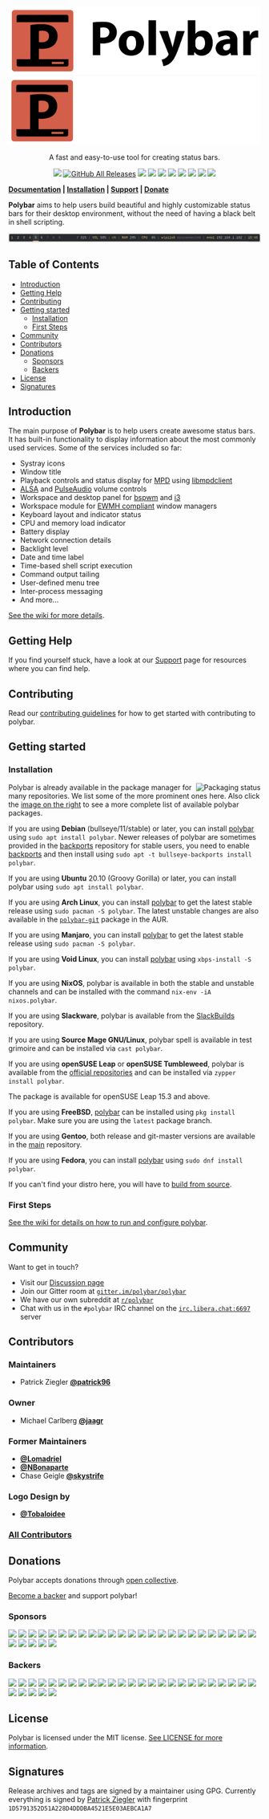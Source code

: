 <p align="center">
  <img src="doc/_static/banner.png#gh-light-mode-only" alt="Polybar">
  <img src="doc/_static/banner-dark-mode.png#gh-dark-mode-only" alt="Polybar">
</p>

<p align="center">
A fast and easy-to-use tool for creating status bars.
</p>

<p align="center">
<a href="https://github.com/polybar/polybar/releases"><img src="https://img.shields.io/github/release/polybar/polybar.svg"></a>
<a href="https://github.com/polybar/polybar/releases"><img alt="GitHub All Releases" src="https://img.shields.io/github/downloads/polybar/polybar/total" /></a>
<a href="https://github.com/polybar/polybar/actions?query=workflow%3ACI"><img src="https://github.com/polybar/polybar/workflows/CI/badge.svg"></a>
<a href="https://github.com/polybar/polybar/actions?query=workflow%3A%22Release+Workflow%22"><img src="https://github.com/polybar/polybar/workflows/Release%20Workflow/badge.svg?branch=master"></a>
<a href="https://polybar.readthedocs.io"><img src="https://readthedocs.org/projects/polybar/badge/?version=latest"></a>
<a href="https://gitter.im/polybar/polybar"><img src="https://badges.gitter.im/polybar/polybar.svg"></a>
<a href="https://codecov.io/gh/polybar/polybar/branch/master"><img src="https://codecov.io/gh/polybar/polybar/branch/master/graph/badge.svg"></a>
<a href="https://github.com/polybar/polybar/blob/master/LICENSE"><img src="https://img.shields.io/github/license/polybar/polybar.svg"></a>
<a href="https://www.codetriage.com/polybar/polybar"><img src="https://www.codetriage.com/polybar/polybar/badges/users.svg"></a>
<a href="https://opencollective.com/polybar"><img src="https://opencollective.com/polybar/tiers/badge.svg"></a>
</p>

**[Documentation](https://github.com/polybar/polybar/wiki/) | [Installation](#installation) | [Support](SUPPORT.md) | [Donate](#donations)**

**Polybar** aims to help users build beautiful and highly customizable status bars
for their desktop environment, without the need of having a black belt in shell scripting.

![default configuration screenshot](doc/_static/default.png)

## Table of Contents

* [Introduction](#introduction)
* [Getting Help](#getting-help)
* [Contributing](#contributing)
* [Getting started](#getting-started)
  * [Installation](#installation)
  * [First Steps](#first-steps)
* [Community](#community)
* [Contributors](#contributors)
* [Donations](#donations)
  * [Sponsors](#sponsors)
  * [Backers](#backers)
* [License](#license)
* [Signatures](#signatures)

## Introduction

The main purpose of **Polybar** is to help users create awesome status bars.
It has built-in functionality to display information about the most commonly used services.
Some of the services included so far:

- Systray icons
- Window title
- Playback controls and status display for [MPD](https://www.musicpd.org/) using [libmpdclient](https://www.musicpd.org/libs/libmpdclient/)
- [ALSA](https://www.alsa-project.org/main/index.php/Main_Page) and [PulseAudio](https://www.freedesktop.org/wiki/Software/PulseAudio/) volume controls
- Workspace and desktop panel for [bspwm](https://github.com/baskerville/bspwm) and [i3](https://github.com/i3/i3)
- Workspace module for [EWMH compliant](https://specifications.freedesktop.org/wm-spec/wm-spec-1.3.html#idm140130320786080) window managers
- Keyboard layout and indicator status
- CPU and memory load indicator
- Battery display
- Network connection details
- Backlight level
- Date and time label
- Time-based shell script execution
- Command output tailing
- User-defined menu tree
- Inter-process messaging
- And more...

[See the wiki for more details](https://github.com/polybar/polybar/wiki).

## Getting Help

If you find yourself stuck, have a look at our [Support](SUPPORT.md) page for resources where you can find help.

## Contributing

Read our [contributing guidelines](CONTRIBUTING.md) for how to get started with contributing to polybar.

## Getting started

### Installation

<a href="https://repology.org/metapackage/polybar">
    <img src="https://repology.org/badge/vertical-allrepos/polybar.svg" alt="Packaging status" align="right">
</a>

Polybar is already available in the package manager for many repositories.
We list some of the more prominent ones here.
Also click the [image on the
right](https://repology.org/project/polybar/versions) to see a more complete
list of available polybar packages.

If you are using **Debian** (bullseye/11/stable) or later, you can install [polybar](https://tracker.debian.org/pkg/polybar)
using `sudo apt install polybar`. Newer releases of polybar are sometimes provided in the [backports](https://wiki.debian.org/Backports)
repository for stable users, you need to enable [backports](https://wiki.debian.org/Backports) and then install using
`sudo apt -t bullseye-backports install polybar`.

If you are using **Ubuntu** 20.10 (Groovy Gorilla) or later, you can install polybar
using `sudo apt install polybar`.

If you are using **Arch Linux**, you can install
[polybar](https://archlinux.org/packages/community/x86_64/polybar/) to get the
latest stable release using `sudo pacman -S polybar`. The latest unstable
changes are also available in the
[`polybar-git`](https://aur.archlinux.org/packages/polybar-git) package in the
AUR.

If you are using **Manjaro**, you can install [polybar](https://software.manjaro.org/package/polybar) to get the latest stable release using `sudo pacman -S polybar`.

If you are using **Void Linux**, you can install [polybar](https://github.com/void-linux/void-packages/blob/master/srcpkgs/polybar/template) using `xbps-install -S polybar`.

If you are using **NixOS**, polybar is available in both the stable and unstable channels and can be installed with the command `nix-env -iA nixos.polybar`.

If you are using **Slackware**, polybar is available from the [SlackBuilds](https://slackbuilds.org/repository/14.2/desktop/polybar/) repository.

If you are using **Source Mage GNU/Linux**, polybar spell is available in test grimoire and can be installed via `cast polybar`.

If you are using **openSUSE Leap** or **openSUSE Tumbleweed**, polybar is available from the
[official
repositories](https://build.opensuse.org/package/show/X11:Utilities/polybar)
and can be installed via `zypper install polybar`.

The package is available for openSUSE Leap 15.3 and above.

If you are using **FreeBSD**, [polybar](https://svnweb.freebsd.org/ports/head/x11/polybar/) can be installed using `pkg install polybar`. Make sure you are using the `latest` package branch.

If you are using **Gentoo**, both release and git-master versions are available in the [main](https://packages.gentoo.org/packages/x11-misc/polybar) repository.

If you are using **Fedora**, you can install [polybar](https://src.fedoraproject.org/rpms/polybar) using `sudo dnf install polybar`.

If you can't find your distro here, you will have to [build from source](https://github.com/polybar/polybar/wiki/Compiling).

### First Steps
[See the wiki for details on how to run and configure polybar](https://github.com/polybar/polybar/wiki).

## Community
Want to get in touch?

* Visit our [Discussion page](https://github.com/polybar/polybar/discussions)
* Join our Gitter room at [`gitter.im/polybar/polybar`](https://gitter.im/polybar/polybar)
* We have our own subreddit at [`r/polybar`](https://www.reddit.com/r/polybar)
* Chat with us in the `#polybar` IRC channel on the [`irc.libera.chat:6697`](https://libera.chat/) server

## Contributors

### Maintainers
* Patrick Ziegler [**@patrick96**](https://github.com/patrick96)

### Owner
* Michael Carlberg [**@jaagr**](https://github.com/jaagr/)

### Former Maintainers
* [**@Lomadriel**](https://github.com/Lomadriel)
* [**@NBonaparte**](https://github.com/NBonaparte)
* Chase Geigle [**@skystrife**](https://github.com/skystrife)

### Logo Design by
* [**@Tobaloidee**](https://github.com/Tobaloidee)


### [All Contributors](https://github.com/polybar/polybar/graphs/contributors)

## Donations

Polybar accepts donations through [open collective](https://opencollective.com/polybar).

[Become a backer](https://opencollective.com/polybar) and support polybar!
### Sponsors

<a href="https://opencollective.com/polybar/sponsor/0/website?requireActive=false" target="_blank"><img src="https://opencollective.com/polybar/sponsor/0/avatar.svg?requireActive=false"></a>
<a href="https://opencollective.com/polybar/sponsor/1/website?requireActive=false" target="_blank"><img src="https://opencollective.com/polybar/sponsor/1/avatar.svg?requireActive=false"></a>
<a href="https://opencollective.com/polybar/sponsor/2/website?requireActive=false" target="_blank"><img src="https://opencollective.com/polybar/sponsor/2/avatar.svg?requireActive=false"></a>
<a href="https://opencollective.com/polybar/sponsor/3/website?requireActive=false" target="_blank"><img src="https://opencollective.com/polybar/sponsor/3/avatar.svg?requireActive=false"></a>
<a href="https://opencollective.com/polybar/sponsor/4/website?requireActive=false" target="_blank"><img src="https://opencollective.com/polybar/sponsor/4/avatar.svg?requireActive=false"></a>
<a href="https://opencollective.com/polybar/sponsor/5/website?requireActive=false" target="_blank"><img src="https://opencollective.com/polybar/sponsor/5/avatar.svg?requireActive=false"></a>
<a href="https://opencollective.com/polybar/sponsor/6/website?requireActive=false" target="_blank"><img src="https://opencollective.com/polybar/sponsor/6/avatar.svg?requireActive=false"></a>
<a href="https://opencollective.com/polybar/sponsor/7/website?requireActive=false" target="_blank"><img src="https://opencollective.com/polybar/sponsor/7/avatar.svg?requireActive=false"></a>
<a href="https://opencollective.com/polybar/sponsor/8/website?requireActive=false" target="_blank"><img src="https://opencollective.com/polybar/sponsor/8/avatar.svg?requireActive=false"></a>
<a href="https://opencollective.com/polybar/sponsor/9/website?requireActive=false" target="_blank"><img src="https://opencollective.com/polybar/sponsor/9/avatar.svg?requireActive=false"></a>
<a href="https://opencollective.com/polybar/sponsor/10/website?requireActive=false" target="_blank"><img src="https://opencollective.com/polybar/sponsor/10/avatar.svg?requireActive=false"></a>
<a href="https://opencollective.com/polybar/sponsor/11/website?requireActive=false" target="_blank"><img src="https://opencollective.com/polybar/sponsor/11/avatar.svg?requireActive=false"></a>
<a href="https://opencollective.com/polybar/sponsor/12/website?requireActive=false" target="_blank"><img src="https://opencollective.com/polybar/sponsor/12/avatar.svg?requireActive=false"></a>
<a href="https://opencollective.com/polybar/sponsor/13/website?requireActive=false" target="_blank"><img src="https://opencollective.com/polybar/sponsor/13/avatar.svg?requireActive=false"></a>
<a href="https://opencollective.com/polybar/sponsor/14/website?requireActive=false" target="_blank"><img src="https://opencollective.com/polybar/sponsor/14/avatar.svg?requireActive=false"></a>
<a href="https://opencollective.com/polybar/sponsor/15/website?requireActive=false" target="_blank"><img src="https://opencollective.com/polybar/sponsor/15/avatar.svg?requireActive=false"></a>
<a href="https://opencollective.com/polybar/sponsor/16/website?requireActive=false" target="_blank"><img src="https://opencollective.com/polybar/sponsor/16/avatar.svg?requireActive=false"></a>
<a href="https://opencollective.com/polybar/sponsor/17/website?requireActive=false" target="_blank"><img src="https://opencollective.com/polybar/sponsor/17/avatar.svg?requireActive=false"></a>
<a href="https://opencollective.com/polybar/sponsor/18/website?requireActive=false" target="_blank"><img src="https://opencollective.com/polybar/sponsor/18/avatar.svg?requireActive=false"></a>
<a href="https://opencollective.com/polybar/sponsor/19/website?requireActive=false" target="_blank"><img src="https://opencollective.com/polybar/sponsor/19/avatar.svg?requireActive=false"></a>
<a href="https://opencollective.com/polybar/sponsor/20/website?requireActive=false" target="_blank"><img src="https://opencollective.com/polybar/sponsor/20/avatar.svg?requireActive=false"></a>
<a href="https://opencollective.com/polybar/sponsor/21/website?requireActive=false" target="_blank"><img src="https://opencollective.com/polybar/sponsor/21/avatar.svg?requireActive=false"></a>
<a href="https://opencollective.com/polybar/sponsor/22/website?requireActive=false" target="_blank"><img src="https://opencollective.com/polybar/sponsor/22/avatar.svg?requireActive=false"></a>
<a href="https://opencollective.com/polybar/sponsor/23/website?requireActive=false" target="_blank"><img src="https://opencollective.com/polybar/sponsor/23/avatar.svg?requireActive=false"></a>
<a href="https://opencollective.com/polybar/sponsor/24/website?requireActive=false" target="_blank"><img src="https://opencollective.com/polybar/sponsor/24/avatar.svg?requireActive=false"></a>
<a href="https://opencollective.com/polybar/sponsor/25/website?requireActive=false" target="_blank"><img src="https://opencollective.com/polybar/sponsor/25/avatar.svg?requireActive=false"></a>
<a href="https://opencollective.com/polybar/sponsor/26/website?requireActive=false" target="_blank"><img src="https://opencollective.com/polybar/sponsor/26/avatar.svg?requireActive=false"></a>
<a href="https://opencollective.com/polybar/sponsor/27/website?requireActive=false" target="_blank"><img src="https://opencollective.com/polybar/sponsor/27/avatar.svg?requireActive=false"></a>
<a href="https://opencollective.com/polybar/sponsor/28/website?requireActive=false" target="_blank"><img src="https://opencollective.com/polybar/sponsor/28/avatar.svg?requireActive=false"></a>
<a href="https://opencollective.com/polybar/sponsor/29/website?requireActive=false" target="_blank"><img src="https://opencollective.com/polybar/sponsor/29/avatar.svg?requireActive=false"></a>

### Backers

<a href="https://opencollective.com/polybar/backer/0/website?requireActive=false" target="_blank"><img src="https://opencollective.com/polybar/backer/0/avatar.svg?requireActive=false"></a>
<a href="https://opencollective.com/polybar/backer/1/website?requireActive=false" target="_blank"><img src="https://opencollective.com/polybar/backer/1/avatar.svg?requireActive=false"></a>
<a href="https://opencollective.com/polybar/backer/2/website?requireActive=false" target="_blank"><img src="https://opencollective.com/polybar/backer/2/avatar.svg?requireActive=false"></a>
<a href="https://opencollective.com/polybar/backer/3/website?requireActive=false" target="_blank"><img src="https://opencollective.com/polybar/backer/3/avatar.svg?requireActive=false"></a>
<a href="https://opencollective.com/polybar/backer/4/website?requireActive=false" target="_blank"><img src="https://opencollective.com/polybar/backer/4/avatar.svg?requireActive=false"></a>
<a href="https://opencollective.com/polybar/backer/5/website?requireActive=false" target="_blank"><img src="https://opencollective.com/polybar/backer/5/avatar.svg?requireActive=false"></a>
<a href="https://opencollective.com/polybar/backer/6/website?requireActive=false" target="_blank"><img src="https://opencollective.com/polybar/backer/6/avatar.svg?requireActive=false"></a>
<a href="https://opencollective.com/polybar/backer/7/website?requireActive=false" target="_blank"><img src="https://opencollective.com/polybar/backer/7/avatar.svg?requireActive=false"></a>
<a href="https://opencollective.com/polybar/backer/8/website?requireActive=false" target="_blank"><img src="https://opencollective.com/polybar/backer/8/avatar.svg?requireActive=false"></a>
<a href="https://opencollective.com/polybar/backer/9/website?requireActive=false" target="_blank"><img src="https://opencollective.com/polybar/backer/9/avatar.svg?requireActive=false"></a>
<a href="https://opencollective.com/polybar/backer/10/website?requireActive=false" target="_blank"><img src="https://opencollective.com/polybar/backer/10/avatar.svg?requireActive=false"></a>
<a href="https://opencollective.com/polybar/backer/11/website?requireActive=false" target="_blank"><img src="https://opencollective.com/polybar/backer/11/avatar.svg?requireActive=false"></a>
<a href="https://opencollective.com/polybar/backer/12/website?requireActive=false" target="_blank"><img src="https://opencollective.com/polybar/backer/12/avatar.svg?requireActive=false"></a>
<a href="https://opencollective.com/polybar/backer/13/website?requireActive=false" target="_blank"><img src="https://opencollective.com/polybar/backer/13/avatar.svg?requireActive=false"></a>
<a href="https://opencollective.com/polybar/backer/14/website?requireActive=false" target="_blank"><img src="https://opencollective.com/polybar/backer/14/avatar.svg?requireActive=false"></a>
<a href="https://opencollective.com/polybar/backer/15/website?requireActive=false" target="_blank"><img src="https://opencollective.com/polybar/backer/15/avatar.svg?requireActive=false"></a>
<a href="https://opencollective.com/polybar/backer/16/website?requireActive=false" target="_blank"><img src="https://opencollective.com/polybar/backer/16/avatar.svg?requireActive=false"></a>
<a href="https://opencollective.com/polybar/backer/17/website?requireActive=false" target="_blank"><img src="https://opencollective.com/polybar/backer/17/avatar.svg?requireActive=false"></a>
<a href="https://opencollective.com/polybar/backer/18/website?requireActive=false" target="_blank"><img src="https://opencollective.com/polybar/backer/18/avatar.svg?requireActive=false"></a>
<a href="https://opencollective.com/polybar/backer/19/website?requireActive=false" target="_blank"><img src="https://opencollective.com/polybar/backer/19/avatar.svg?requireActive=false"></a>
<a href="https://opencollective.com/polybar/backer/20/website?requireActive=false" target="_blank"><img src="https://opencollective.com/polybar/backer/20/avatar.svg?requireActive=false"></a>
<a href="https://opencollective.com/polybar/backer/21/website?requireActive=false" target="_blank"><img src="https://opencollective.com/polybar/backer/21/avatar.svg?requireActive=false"></a>
<a href="https://opencollective.com/polybar/backer/22/website?requireActive=false" target="_blank"><img src="https://opencollective.com/polybar/backer/22/avatar.svg?requireActive=false"></a>
<a href="https://opencollective.com/polybar/backer/23/website?requireActive=false" target="_blank"><img src="https://opencollective.com/polybar/backer/23/avatar.svg?requireActive=false"></a>
<a href="https://opencollective.com/polybar/backer/24/website?requireActive=false" target="_blank"><img src="https://opencollective.com/polybar/backer/24/avatar.svg?requireActive=false"></a>
<a href="https://opencollective.com/polybar/backer/25/website?requireActive=false" target="_blank"><img src="https://opencollective.com/polybar/backer/25/avatar.svg?requireActive=false"></a>
<a href="https://opencollective.com/polybar/backer/26/website?requireActive=false" target="_blank"><img src="https://opencollective.com/polybar/backer/26/avatar.svg?requireActive=false"></a>
<a href="https://opencollective.com/polybar/backer/27/website?requireActive=false" target="_blank"><img src="https://opencollective.com/polybar/backer/27/avatar.svg?requireActive=false"></a>
<a href="https://opencollective.com/polybar/backer/28/website?requireActive=false" target="_blank"><img src="https://opencollective.com/polybar/backer/28/avatar.svg?requireActive=false"></a>
<a href="https://opencollective.com/polybar/backer/29/website?requireActive=false" target="_blank"><img src="https://opencollective.com/polybar/backer/29/avatar.svg?requireActive=false"></a>

## License

Polybar is licensed under the MIT license. [See LICENSE for more information](https://github.com/polybar/polybar/blob/master/LICENSE).

## Signatures

Release archives and tags are signed by a maintainer using GPG. Currently
everything is signed by [Patrick Ziegler](https://www.patrickziegler.ch/gpg)
with fingerprint `1D5791352D51A228D4DDDBA4521E5E03AEBCA1A7`
